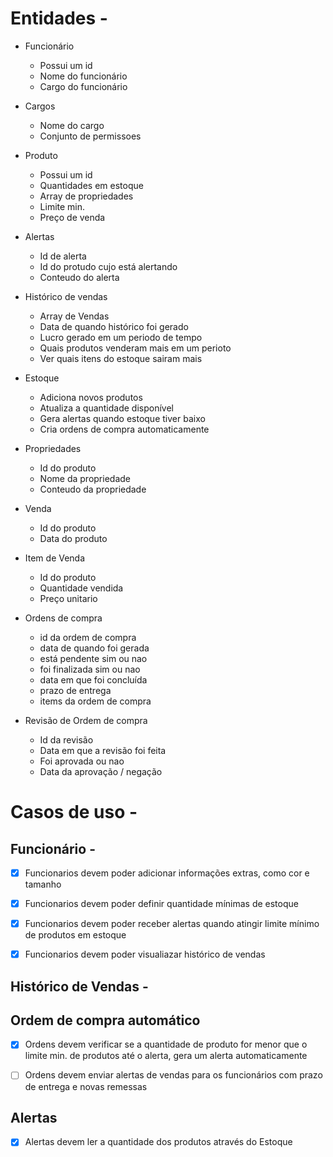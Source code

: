 # Entidades -

- Funcionário

  - Possui um id
  - Nome do funcionário
  - Cargo do funcionário

- Cargos

  - Nome do cargo
  - Conjunto de permissoes

- Produto

  - Possui um id
  - Quantidades em estoque
  - Array de propriedades
  - Limite min.
  - Preço de venda

- Alertas

  - Id de alerta
  - Id do protudo cujo está alertando
  - Conteudo do alerta

- Histórico de vendas

  - Array de Vendas
  - Data de quando histórico foi gerado
  - Lucro gerado em um periodo de tempo
  - Quais produtos venderam mais em um perioto
  - Ver quais itens do estoque sairam mais

- Estoque

  - Adiciona novos produtos
  - Atualiza a quantidade disponível
  - Gera alertas quando estoque tiver baixo
  - Cria ordens de compra automaticamente

- Propriedades

  - Id do produto
  - Nome da propriedade
  - Conteudo da propriedade

- Venda

  - Id do produto
  - Data do produto

- Item de Venda

  - Id do produto
  - Quantidade vendida
  - Preço unitario

- Ordens de compra

  - id da ordem de compra
  - data de quando foi gerada
  - está pendente sim ou nao
  - foi finalizada sim ou nao
  - data em que foi concluída
  - prazo de entrega
  - items da ordem de compra

- Revisão de Ordem de compra

  - Id da revisão
  - Data em que a revisão foi feita
  - Foi aprovada ou nao
  - Data da aprovação / negação

# Casos de uso -

## Funcionário -

- [x] Funcionarios devem poder adicionar informações extras, como cor e tamanho

- [x] Funcionarios devem poder definir quantidade mínimas de estoque

- [x] Funcionarios devem poder receber alertas quando atingir limite mínimo de produtos em estoque

- [x] Funcionarios devem poder visualiazar histórico de vendas

## Histórico de Vendas -

## Ordem de compra automático

- [x] Ordens devem verificar se a quantidade de produto for menor que o limite min. de produtos até o alerta, gera um alerta automaticamente

- [ ] Ordens devem enviar alertas de vendas para os funcionários com prazo de entrega e novas remessas

## Alertas

- [x] Alertas devem ler a quantidade dos produtos através do Estoque
